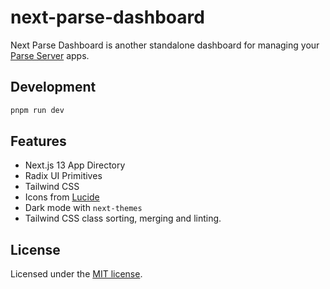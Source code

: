 # next-parse-dashboard

Next Parse Dashboard is another standalone dashboard for managing your [Parse Server](https://github.com/ParsePlatform/parse-server) apps.

## Development

```bash
pnpm run dev
```

## Features

- Next.js 13 App Directory
- Radix UI Primitives
- Tailwind CSS
- Icons from [Lucide](https://lucide.dev)
- Dark mode with `next-themes`
- Tailwind CSS class sorting, merging and linting.

## License

Licensed under the [MIT license](LICENSE).
